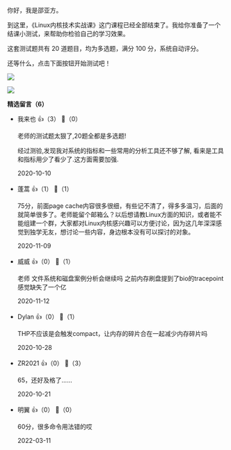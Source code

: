 你好，我是邵亚方。

到这里，《Linux内核技术实战课》这门课程已经全部结束了。我给你准备了一个结课小测试，来帮助你检验自己的学习效果。

这套测试题共有 20 道题目，均为多选题，满分 100 分，系统自动评分。

还等什么，点击下面按钮开始测试吧！

[![](https://static001.geekbang.org/resource/image/28/a4/28d1be62669b4f3cc01c36466bf811a4.png?wh=1142%2A201)](http://time.geekbang.org/quiz/intro?act_id=217&exam_id=672)

[![](https://static001.geekbang.org/resource/image/38/52/38d6dbba408db9d4a3fe34857de5d652.jpg?wh=1142%2A801)](https://jinshuju.net/f/mwe1E9)
<div><strong>精选留言（6）</strong></div><ul>
<li><span>我来也</span> 👍（3） 💬（0）<p>老师的测试题太狠了,20题全都是多选题!

经过测验,发现我对系统的指标和一些常用的分析工具还不够了解,
看来是工具和指标用少了看少了.这方面需要加强.</p>2020-10-10</li><br/><li><span>蓬蒿</span> 👍（1） 💬（1）<p>75分，前面page cache内容很多很细，有些记不清了，得多多温习，后面的就简单很多了。老师能留个邮箱么？以后想请教Linux方面的知识，或者能不能组建一个群，大家都对Linux内核感兴趣可以方便讨论，因为这几年深深感觉到独学无友，想讨论一些内容，身边根本没有可以探讨的对象。</p>2020-11-09</li><br/><li><span>威威</span> 👍（0） 💬（1）<p>老师 文件系统和磁盘案例分析会继续吗 之前内存刷盘提到了bio的tracepoint  感觉缺失了一个亿</p>2020-11-12</li><br/><li><span>Dylan</span> 👍（0） 💬（1）<p>THP不应该是会触发compact，让内存的碎片合在一起减少内存碎片吗</p>2020-10-28</li><br/><li><span>ZR2021</span> 👍（0） 💬（3）<p>65，还好及格了……</p>2020-10-21</li><br/><li><span>明翼</span> 👍（0） 💬（0）<p>60分，很多命令用法错的哎</p>2022-03-11</li><br/>
</ul>